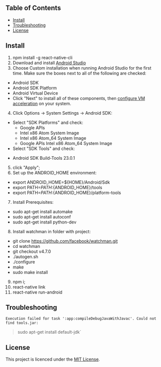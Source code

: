 ## Table of Contents

- [Install](#install)
- [Troubleshooting](#troubleshooting)
- [License](#license)

## Install

1) npm install -g react-native-cli
2) Download and install [Android Studio](https://developer.android.com/studio/install.html)
3) Choose Custom installation when running Android Studio for the first time. Make sure the boxes next to all of the following are checked:

  * Android SDK
  * Android SDK Platform
  * Android Virtual Device
  * Click "Next" to install all of these components, then [configure VM acceleration](https://developer.android.com/studio/run/emulator-acceleration.html#vm-linuxhttps://developer.android.com/studio/run/emulator-acceleration.html#vm-linux) on your system.

4) Click Options → System Settings → Android SDK:
  * Select "SDK Platforms" and check:
    - Google APIs
    - Intel x86 Atom System Image
    - Intel x86 Atom_64 System Image
    - Google APIs Intel x86 Atom_64 System Image
  * Select "SDK Tools" and check:
  - Android SDK Build-Tools 23.0.1
5) click "Apply";
6) Set up the ANDROID_HOME environment:
  * export ANDROID_HOME=${HOME}/Android/Sdk
  * export PATH=${PATH}:${ANDROID_HOME}/tools
  * export PATH=${PATH}:${ANDROID_HOME}/platform-tools
7) Install Prerequisites:
  * sudo apt-get install automake
  * sudo apt-get install autoconf
  * sudo apt-get install python-dev
8) Install watchman in folder with project:
  * git clone https://github.com/facebook/watchman.git
  * cd watchman
  * git checkout v4.7.0
  * ./autogen.sh
  * ./configure
  * make
  * sudo make install
9) npm i;
10) react-native link
11) react-native run-android


## Troubleshooting

```
Execution failed for task ':app:compileDebugJavaWithJavac'. Could not find tools.jar:
```
> sudo apt-get install default-jdk`


## License

This project is licenced under the [MIT License](https://opensource.org/licenses/mit-license.html).